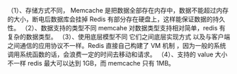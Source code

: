 （1）、存储方式不同，
	Memcache 是把数据全部存在内存中，数据不能超过内存的大小，断电后数据库会挂掉
	Redis 有部分存在硬盘上，这样能保证数据的持久性。
（2）、数据支持的类型不同 memcahe 对数据类型支持相对简单，redis 有复杂的数据类型。
（3）、使用底层模型不同 它们之间底层实现方式 以及与客户端之间通信的应用协议不一样。Redis 直接自己构建了 VM 机制 ，因为一般的系统调用系统函数的话，会浪费一定的时间去移动和请求。
（4）、支持的 value 大小不一样 redis 最大可以达到 1GB，而 memcache 只有 1MB。